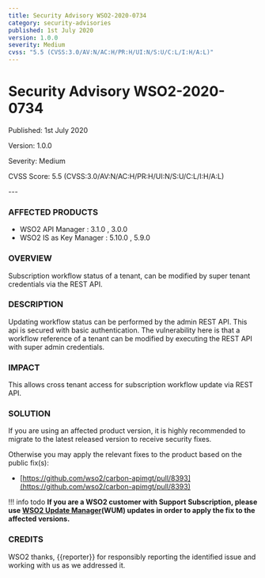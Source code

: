```yaml
---
title: Security Advisory WSO2-2020-0734
category: security-advisories
published: 1st July 2020
version: 1.0.0
severity: Medium
cvss: "5.5 (CVSS:3.0/AV:N/AC:H/PR:H/UI:N/S:U/C:L/I:H/A:L)"
---
```


# Security Advisory WSO2-2020-0734

<p class="doc-info">Published: 1st July 2020</p>
<p class="doc-info">Version: 1.0.0</p>
<p class="doc-info">Severity: Medium</p>
<p class="doc-info">CVSS Score: 5.5 (CVSS:3.0/AV:N/AC:H/PR:H/UI:N/S:U/C:L/I:H/A:L)</p>
---

### AFFECTED PRODUCTS
* WSO2 API Manager : 3.1.0 , 3.0.0
* WSO2 IS as Key Manager : 5.10.0 , 5.9.0


### OVERVIEW
Subscription workflow status of a tenant, can be modified by super tenant credentials via the REST API.


### DESCRIPTION
Updating workflow status can be performed by the admin REST API. This api is secured with basic authentication. The vulnerability here is that a workflow reference of a tenant can be modified by executing the REST API with super admin credentials.


### IMPACT
This allows cross tenant access for subscription workflow update via REST API.


### SOLUTION
If you are using an affected product version, it is highly recommended to migrate to the latest released version to receive security fixes.

Otherwise you may apply the relevant fixes to the product based on the public fix(s):

* [https://github.com/wso2/carbon-apimgt/pull/8393](https://github.com/wso2/carbon-apimgt/pull/8393)


!!! info todo
    **If you are a WSO2 customer with Support Subscription, please use [WSO2 Update Manager](https://wso2.com/updates/wum)(WUM) updates in order to apply the fix to the affected versions.**


### CREDITS
WSO2 thanks, {{reporter}} for responsibly reporting the identified issue and working with us as we addressed it.
